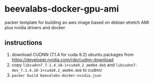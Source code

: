 # beevalabs-docker-gpu-ami

packer template for building an aws image based on debian stretch AMI plus nvidia drivers and docker

## instructions

1. download CUDNN (7.1.4 for cuda 9.2) ubuntu packages from https://developer.nvidia.com/rdp/cudnn-download
2. copy ``libcudnn7_7.1.4.18-1+cuda9.2_amd64.deb`` and ``libcudnn7-dev_7.1.4.18-1+cuda9.2_amd64.deb`` to cudnn/
3. ``packer build beevalabs-docker-nvidia.json``

